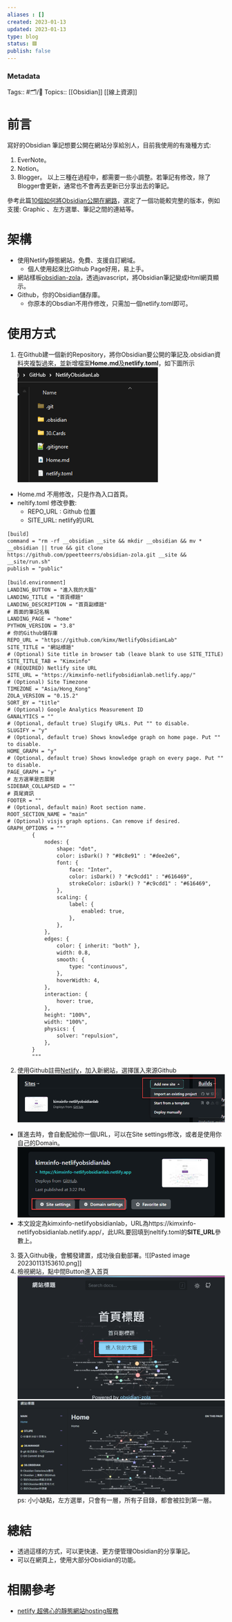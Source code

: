 ```yaml
---
aliases : []
created: 2023-01-13
updated: 2023-01-13
type: blog
status: 🟥️
publish: false
---
```

### Metadata
Tags:: #🗂️/🌲
Topics:: [[Obsidian]] [[線上資源]]

# 前言
寫好的Obsidian 筆記想要公開在網站分享給別人，目前我使用的有幾種方式:
1. EverNote。
2. Notion。
3. Blogger。
以上三種在過程中，都需要一些小調整。若筆記有修改，除了Blogger會更新，通常也不會再去更新已分享出去的筆記。 

參考此篇[10個如何將Obsidian公開在網路](https://beingpax.medium.com/7-obsidian-publish-alternatives-to-publish-your-notes-online-for-free-33db4fb06f5)，選定了一個功能較完整的版本，例如支援: Graphic 、左方選單、筆記之間的連結等。

# 架構
- 使用Netlify靜態網站，免費、支援自訂網域。
	- 個人使用起來比Github Page好用，易上手。
- 網站樣板[obsidian-zola](https://github.com/ppeetteerrs/obsidian-zola/tree/main)，透過javascript，將Obsidian筆記變成Html網頁顯示。
- Github，你的Obsidian儲存庫。
	- 你原本的Obsdian不用作修改，只需加一個netlify.toml即可。

# 使用方式
1. 在Github建一個新的Repository，將你Obsidian要公開的筆記及.obsidian資料夾複製過來，並新增檔案**Home.md**及**netlify.toml**，如下圖所示![upgit_20230116_1673834658.png](https://raw.githubusercontent.com/kimx/ObsidianAssets/master/2023/01/upgit_20230116_1673834658.png)
- Home.md 不用修改，只是作為入口首頁。
- neltify.toml 修改參數:
	- REPO_URL : Github 位置
	- SITE_URL: netlify的URL
```
[build]
command = "rm -rf __obsidian __site && mkdir __obsidian && mv * __obsidian || true && git clone https://github.com/ppeetteerrs/obsidian-zola.git __site && __site/run.sh"
publish = "public"

[build.environment]
LANDING_BUTTON = "進入我的大腦"
LANDING_TITLE = "首頁標題"
LANDING_DESCRIPTION = "首頁副標題"
# 首面的筆記名稱
LANDING_PAGE = "home"
PYTHON_VERSION = "3.8"
# 你的Github儲存庫
REPO_URL = "https://github.com/kimx/NetlifyObsidianLab"
SITE_TITLE = "網站標題"
# (Optional) Site title in browser tab (leave blank to use SITE_TITLE)
SITE_TITLE_TAB = "Kimxinfo"
# (REQUIRED) Netlify site URL
SITE_URL = "https://kimxinfo-netlifyobsidianlab.netlify.app/"
# (Optional) Site Timezone
TIMEZONE = "Asia/Hong_Kong"
ZOLA_VERSION = "0.15.2"
SORT_BY = "title"
# (Optional) Google Analytics Measurement ID
GANALYTICS = ""
# (Optional, default true) Slugify URLs. Put "" to disable.
SLUGIFY = "y"
# (Optional, default true) Shows knowledge graph on home page. Put "" to disable.
HOME_GRAPH = "y"
# (Optional, default true) Shows knowledge graph on every page. Put "" to disable.
PAGE_GRAPH = "y"
# 左方選單是否展開
SIDEBAR_COLLAPSED = ""
# 頁尾資訊
FOOTER = ""
# (Optional, default main) Root section name.
ROOT_SECTION_NAME = "main"
# (Optional) visjs graph options. Can remove if desired.
GRAPH_OPTIONS = """
        {
        	nodes: {
        		shape: "dot",
        		color: isDark() ? "#8c8e91" : "#dee2e6",
        		font: {
        			face: "Inter",
        			color: isDark() ? "#c9cdd1" : "#616469",
        			strokeColor: isDark() ? "#c9cdd1" : "#616469",
        		},
        		scaling: {
        			label: {
        				enabled: true,
        			},
        		},
        	},
        	edges: {
        		color: { inherit: "both" },
        		width: 0.8,
        		smooth: {
        			type: "continuous",
        		},
        		hoverWidth: 4,
        	},
        	interaction: {
        		hover: true,
        	},
        	height: "100%",
        	width: "100%",
        	physics: {
        		solver: "repulsion",
        	},
        }
        """

```

2. 使用Github註冊[Netlify](https://www.netlify.com/)，加入新網站，選擇匯入來源Github![upgit_20230113_1673594927.png](https://raw.githubusercontent.com/kimx/ObsidianAssets/master/2023/01/upgit_20230113_1673594927.png)
- 匯進去時，會自動配給你一個URL，可以在Site settings修改，或者是使用你自己的Domain。![upgit_20230113_1673595030.png](https://raw.githubusercontent.com/kimx/ObsidianAssets/master/2023/01/upgit_20230113_1673595030.png)
- 本文設定為kimxinfo-netlifyobsidianlab，URL為https://kimxinfo-netlifyobsidianlab.netlify.app/，此URL要回填到neltify.toml的**SITE_URL**參數上。
3. 簽入Github後，會觸發建置，成功後自動部署。![[Pasted image 20230113153610.png]]
4. 檢視網站，點中間Button進入首頁![upgit_20230113_1673595449.png](https://raw.githubusercontent.com/kimx/ObsidianAssets/master/2023/01/upgit_20230113_1673595449.png)
![upgit_20230113_1673595512.png](https://raw.githubusercontent.com/kimx/ObsidianAssets/master/2023/01/upgit_20230113_1673595512.png)
ps: 小小缺點，左方選單，只會有一層，所有子目錄，都會被拉到第一層。

# 總結
 - 透過這樣的方式，可以更快速、更方便管理Obsidian的分享筆記。
 - 可以在網頁上，使用大部分Obsidian的功能。

# 相關參考
- [netlify 超佛心的靜態網站hosting服務](https://blog.alantsai.net/posts/2018/07/migrate-blog-to-ssg-demo-devops-8-netlify-free-static-site-hosting-service)